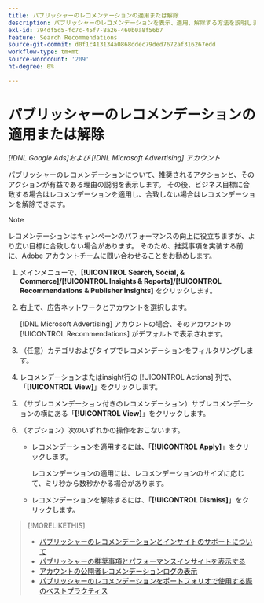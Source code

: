 ```yaml
---
title: パブリッシャーのレコメンデーションの適用または解除
description: パブリッシャーのレコメンデーションを表示、適用、解除する方法を説明します。
exl-id: 794df5d5-fc7c-45f7-8a26-460b0a8f56b7
feature: Search Recommendations
source-git-commit: d0f1c413134a0868ddec79ded7672af316267edd
workflow-type: tm+mt
source-wordcount: '209'
ht-degree: 0%

---
```


# パブリッシャーのレコメンデーションの適用または解除

*[!DNL Google Ads]および [!DNL Microsoft Advertising] アカウント*

パブリッシャーのレコメンデーションについて、推奨されるアクションと、そのアクションが有益である理由の説明を表示します。 その後、ビジネス目標に合致する場合はレコメンデーションを適用し、合致しない場合はレコメンデーションを解除できます。

>[!NOTE]
>
>レコメンデーションはキャンペーンのパフォーマンスの向上に役立ちますが、より広い目標に合致しない場合があります。 そのため、推奨事項を実装する前に、Adobe アカウントチームに問い合わせることをお勧めします。

1. メインメニューで、**[!UICONTROL Search, Social, & Commerce]/[!UICONTROL Insights & Reports]/[!UICONTROL Recommendations & Publisher Insights]** をクリックします。

1. 右上で、広告ネットワークとアカウントを選択します。

   [!DNL Microsoft Advertising] アカウントの場合、そのアカウントの [!UICONTROL Recommendations] がデフォルトで表示されます。

1. （任意）カテゴリおよびタイプでレコメンデーションをフィルタリングします。

1. レコメンデーションまたはinsight行の [!UICONTROL Actions] 列で、「**[!UICONTROL View]**」をクリックします。

1. （サブレコメンデーション付きのレコメンデーション）サブレコメンデーションの横にある「**[!UICONTROL View]**」をクリックします。

1. （オプション）次のいずれかの操作をおこないます。

   * レコメンデーションを適用するには、「**[!UICONTROL Apply]**」をクリックします。

     レコメンデーションの適用には、レコメンデーションのサイズに応じて、ミリ秒から数秒かかる場合があります。

   * レコメンデーションを解除するには、「**[!UICONTROL Dismiss]**」をクリックします。

>[!MORELIKETHIS]
>
>* [ パブリッシャーのレコメンデーションとインサイトのサポートについて ](recommendation-support.md)
>* [ パブリッシャーの推奨事項とパフォーマンスインサイトを表示する ](recommendation-view.md)
>* [ アカウントの公開者レコメンデーションログの表示 ](recommendation-view-log.md)
>* [ パブリッシャーのレコメンデーションをポートフォリオで使用する際のベストプラクティス ](recommendation-best-practices.md)

